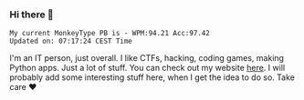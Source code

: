 ### Hi there 👋
<!-- PB START -->
```
My current MonkeyType PB is - WPM:94.21 Acc:97.42
Updated on: 07:17:24 CEST Time
```
<!-- PB END -->
I'm an IT person, just overall. I like CTFs, hacking, coding games, making Python apps. Just a lot of stuff.
You can check out my website [here](https://skill3472.github.io/).
I will probably add some interesting stuff here, when I get the idea to do so. Take care ❤️
